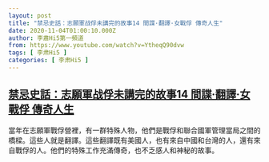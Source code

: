 ```yaml
---
layout: post
title: "禁忌史話：志願軍战俘未講完的故事14 間諜·翻譯·女戰俘 傳奇人生"
date: 2020-11-04T01:00:10.000Z
author: 李肅Hi5第一頻道
from: https://www.youtube.com/watch?v=YtheqQ90dvw
tags: [ 李肃Hi5 ]
categories: [ 李肃Hi5 ]
---
```

<!--1604451610000-->
[禁忌史話：志願軍战俘未講完的故事14 間諜·翻譯·女戰俘 傳奇人生](https://www.youtube.com/watch?v=YtheqQ90dvw)
------

<div>
當年在志願軍戰俘營裡，有一群特殊人物，他們是戰俘和聯合國軍管理當局之間的橋樑。這些人就是翻譯。這些翻譯既有美國人，也有來自中國和台灣的人，還有來自戰俘的人。他們的特殊工作充滿傳奇，也不乏感人和神秘的故事。
</div>
